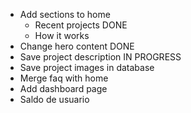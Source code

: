 -   Add sections to home
    -   Recent projects DONE
    -   How it works
-   Change hero content DONE
-   Save project description IN PROGRESS
-   Save project images in database
-   Merge faq with home
-   Add dashboard page
-   Saldo de usuario
